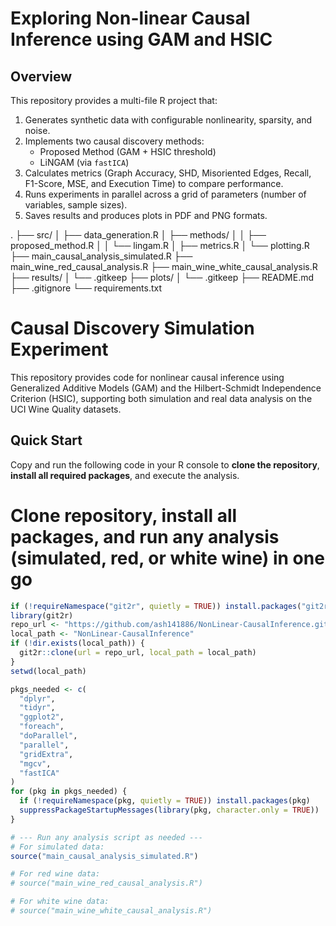 # Exploring Non-linear Causal Inference using GAM and HSIC

## Overview
This repository provides a multi-file R project that:
1. Generates synthetic data with configurable nonlinearity, sparsity, and noise.
2. Implements two causal discovery methods:
   - Proposed Method (GAM + HSIC threshold)
   - LiNGAM (via `fastICA`)
3. Calculates metrics (Graph Accuracy, SHD, Misoriented Edges, Recall, F1-Score, MSE, and Execution Time) to compare performance.
4. Runs experiments in parallel across a grid of parameters (number of variables, sample sizes).
5. Saves results and produces plots in PDF and PNG formats.


.
├── src/
│   ├── data_generation.R
│   ├── methods/
│   │   ├── proposed_method.R
│   │   └── lingam.R
│   ├── metrics.R
│   └── plotting.R
├── main_causal_analysis_simulated.R
├── main_wine_red_causal_analysis.R
├── main_wine_white_causal_analysis.R
├── results/
│   └── .gitkeep
├── plots/
│   └── .gitkeep
├── README.md
├── .gitignore
└── requirements.txt




# Causal Discovery Simulation Experiment

This repository provides code for nonlinear causal inference using Generalized Additive Models (GAM) and the Hilbert-Schmidt Independence Criterion (HSIC), supporting both simulation and real data analysis on the UCI Wine Quality datasets.

## Quick Start

Copy and run the following code in your R console to **clone the repository**, **install all required packages**, and execute the analysis.


# Clone repository, install all packages, and run any analysis (simulated, red, or white wine) in one go

```r
if (!requireNamespace("git2r", quietly = TRUE)) install.packages("git2r")
library(git2r)
repo_url <- "https://github.com/ash141886/NonLinear-CausalInference.git"
local_path <- "NonLinear-CausalInference"
if (!dir.exists(local_path)) {
  git2r::clone(url = repo_url, local_path = local_path)
}
setwd(local_path)

pkgs_needed <- c(
  "dplyr",
  "tidyr",
  "ggplot2",
  "foreach",
  "doParallel",
  "parallel",
  "gridExtra",
  "mgcv",
  "fastICA"
)
for (pkg in pkgs_needed) {
  if (!requireNamespace(pkg, quietly = TRUE)) install.packages(pkg)
  suppressPackageStartupMessages(library(pkg, character.only = TRUE))
}

# --- Run any analysis script as needed ---
# For simulated data:
source("main_causal_analysis_simulated.R")

# For red wine data:
# source("main_wine_red_causal_analysis.R")

# For white wine data:
# source("main_wine_white_causal_analysis.R")
